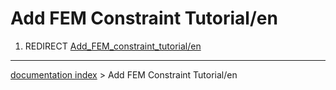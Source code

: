 # Add FEM Constraint Tutorial/en
1.  REDIRECT [Add\_FEM\_constraint\_tutorial/en](Add_FEM_constraint_tutorial/en.md)

---
[documentation index](../README.md) > Add FEM Constraint Tutorial/en
